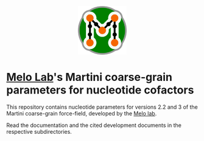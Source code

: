 <p align=center><a href=https://www.itqb.unl.pt/labs/multiscale-modeling>
<img src="mm_logo.png"
width="128" alt="Multiscale Modeling Lab logo"></a></p>

[Melo Lab](https://www.itqb.unl.pt/labs/multiscale-modeling)'s Martini
coarse-grain parameters for nucleotide cofactors
======================================================================

This repository contains nucleotide parameters for versions 2.2 and 3 of
the Martini coarse-grain force-field, developed by the [Melo lab](https://www.itqb.unl.pt/labs/multiscale-modeling/).

Read the documentation and the cited development documents in the respective
subdirectories.

